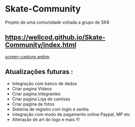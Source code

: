 # Skate-Community
Projeto de uma comunidade voltada a grupo de SK8

## https://wellcod.github.io/Skate-Community/index.html

[screen-capture.webm](https://user-images.githubusercontent.com/7384901/205412853-af42f411-1dc9-45f3-90fa-488032e3f237.webm)



## Atualizações futuras :

  - Integração com banco de dados
  - Criar pagina Videos
  - Criar pagina Integrantes
  - Criar pagina Loja de camisas
  - Criar pagina de fotos
  - Sistema de registro com login e senha
  - integração com modo de pagamento online Paypal, MP etc
  - Alteração de art do logo
  e mais !!!
